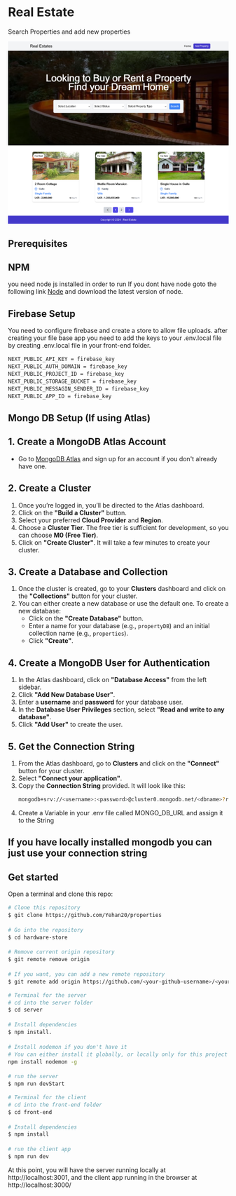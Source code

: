 # Real Estate
Search  Properties and add new properties

![Project Screenshot](./snap.png "Main interface of the app")

## Prerequisites

## NPM
you need node js installed in order to run  If you dont have node goto the following link [Node](https://nodejs.org/en/download/package-manager/current) and download the latest version of node.


## Firebase Setup
You need to configure firebase and create a store to allow file uploads. after creating your file base app you need to 
add the keys to your .env.local file by creating .env.local file in your front-end folder. 

```bash
NEXT_PUBLIC_API_KEY = firebase_key
NEXT_PUBLIC_AUTH_DOMAIN = firebase_key
NEXT_PUBLIC_PROJECT_ID = firebase_key
NEXT_PUBLIC_STORAGE_BUCKET = firebase_key
NEXT_PUBLIC_MESSAGIN_SENDER_ID = firebase_key
NEXT_PUBLIC_APP_ID = firebase_key

```
## Mongo DB Setup (If using Atlas)


## 1. **Create a MongoDB Atlas Account**
- Go to [MongoDB Atlas](https://www.mongodb.com/cloud/atlas) and sign up for an account if you don't already have one.

## 2. **Create a Cluster**
1. Once you’re logged in, you’ll be directed to the Atlas dashboard.
2. Click on the **"Build a Cluster"** button.
3. Select your preferred **Cloud Provider** and **Region**.
4. Choose a **Cluster Tier**. The free tier is sufficient for development, so you can choose **M0 (Free Tier)**.
5. Click on **"Create Cluster"**. It will take a few minutes to create your cluster.

## 3. **Create a Database and Collection**
1. Once the cluster is created, go to your **Clusters** dashboard and click on the **"Collections"** button for your cluster.
2. You can either create a new database or use the default one. To create a new database: 
   - Click on the **"Create Database"** button.
   - Enter a name for your database (e.g., `propertyDB`) and an initial collection name (e.g., `properties`).
   - Click **"Create"**.

## 4. **Create a MongoDB User for Authentication**
1. In the Atlas dashboard, click on **"Database Access"** from the left sidebar.
2. Click **"Add New Database User"**.
3. Enter a **username** and **password** for your database user.
4. In the **Database User Privileges** section, select **"Read and write to any database"**.
5. Click **"Add User"** to create the user.

## 5. **Get the Connection String**
1. From the Atlas dashboard, go to **Clusters** and click on the **"Connect"** button for your cluster.
2. Select **"Connect your application"**.
3. Copy the **Connection String** provided. It will look like this:
   ```bash
   mongodb+srv://<username>:<password>@cluster0.mongodb.net/<dbname>?retryWrites=true&w=majority
4. Create a Variable in your .env file called MONGO_DB_URL and assign it to the String   

## If you have locally installed mongodb you can just use your connection string

## Get started

Open a terminal and clone this repo:

```bash
# Clone this repository
$ git clone https://github.com/Yehan20/properties

# Go into the repository
$ cd hardware-store

# Remove current origin repository
$ git remote remove origin

# If you want, you can add a new remote repository
$ git remote add origin https://github.com/<your-github-username>/<your-repo-name>.git
```


```bash
# Terminal for the server
# cd into the server folder
$ cd server

# Install dependencies
$ npm install. 

# Install nodemon if you don't have it
# You can either install it globally, or locally only for this project (remove the -g flag)
npm install nodemon -g

# run the server
$ npm run devStart
```

```bash
# Terminal for the client
# cd into the front-end folder
$ cd front-end

# Install dependencies
$ npm install

# run the client app
$ npm run dev
```

At this point, you will have the server running locally at http://localhost:3001, and the client app running in the browser at http://localhost:3000/ <br />

